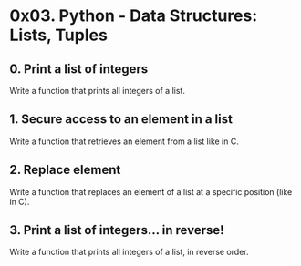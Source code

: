 # 0x03. Python - Data Structures: Lists, Tuples
## 0. Print a list of integers
Write a function that prints all integers of a list.
## 1. Secure access to an element in a list
Write a function that retrieves an element from a list like in C.
## 2. Replace element
Write a function that replaces an element of a list at a specific position (like in C).
## 3. Print a list of integers... in reverse!
Write a function that prints all integers of a list, in reverse order.
